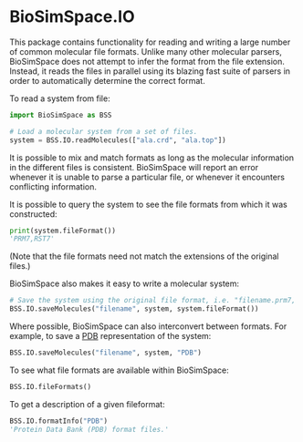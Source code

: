 # BioSimSpace.IO

This package contains functionality for reading and writing a large number of
common molecular file formats. Unlike many other molecular parsers, BioSimSpace
does not attempt to infer the format from the file extension. Instead, it reads
the files in parallel using its blazing fast suite of parsers in order to
automatically determine the correct format.

To read a system from file:

```python
import BioSimSpace as BSS

# Load a molecular system from a set of files.
system = BSS.IO.readMolecules(["ala.crd", "ala.top"])
```

It is possible to mix and match formats as long as the molecular information in the
different files is consistent. BioSimSpace will report an error whenever it is
unable to parse a particular file, or whenever it encounters conflicting information.

It is possible to query the system to see the file formats from which it was constructed:

```python
print(system.fileFormat())
'PRM7,RST7'
```

(Note that the file formats need not match the extensions of the original files.)

BioSimSpace also makes it easy to write a molecular system:

```python
# Save the system using the original file format, i.e. "filename.prm7, filename.rst7"
BSS.IO.saveMolecules("filename", system, system.fileFormat())
```

Where possible, BioSimSpace can also interconvert between formats. For example,
to save a [PDB](https://www.rcsb.org) representation of the system:

```python
BSS.IO.saveMolecules("filename", system, "PDB")
```

To see what file formats are available within BioSimSpace:

```python
BSS.IO.fileFormats()
```

To get a description of a given fileformat:

```python
BSS.IO.formatInfo("PDB")
'Protein Data Bank (PDB) format files.'
```
